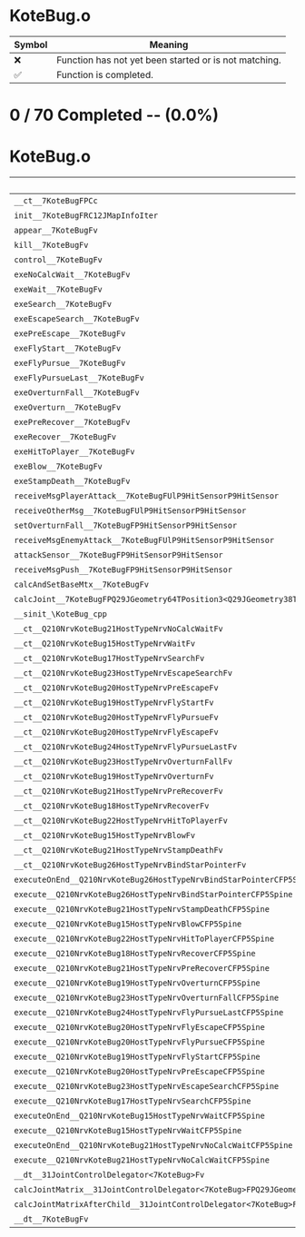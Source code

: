 # KoteBug.o
| Symbol | Meaning 
| ------------- | ------------- 
| :x: | Function has not yet been started or is not matching. 
| :white_check_mark: | Function is completed. 


# 0 / 70 Completed -- (0.0%)
# KoteBug.o
| Symbol | Decompiled? |
| ------------- | ------------- |
| `__ct__7KoteBugFPCc` | :x: |
| `init__7KoteBugFRC12JMapInfoIter` | :x: |
| `appear__7KoteBugFv` | :x: |
| `kill__7KoteBugFv` | :x: |
| `control__7KoteBugFv` | :x: |
| `exeNoCalcWait__7KoteBugFv` | :x: |
| `exeWait__7KoteBugFv` | :x: |
| `exeSearch__7KoteBugFv` | :x: |
| `exeEscapeSearch__7KoteBugFv` | :x: |
| `exePreEscape__7KoteBugFv` | :x: |
| `exeFlyStart__7KoteBugFv` | :x: |
| `exeFlyPursue__7KoteBugFv` | :x: |
| `exeFlyPursueLast__7KoteBugFv` | :x: |
| `exeOverturnFall__7KoteBugFv` | :x: |
| `exeOverturn__7KoteBugFv` | :x: |
| `exePreRecover__7KoteBugFv` | :x: |
| `exeRecover__7KoteBugFv` | :x: |
| `exeHitToPlayer__7KoteBugFv` | :x: |
| `exeBlow__7KoteBugFv` | :x: |
| `exeStampDeath__7KoteBugFv` | :x: |
| `receiveMsgPlayerAttack__7KoteBugFUlP9HitSensorP9HitSensor` | :x: |
| `receiveOtherMsg__7KoteBugFUlP9HitSensorP9HitSensor` | :x: |
| `setOverturnFall__7KoteBugFP9HitSensorP9HitSensor` | :x: |
| `receiveMsgEnemyAttack__7KoteBugFUlP9HitSensorP9HitSensor` | :x: |
| `attackSensor__7KoteBugFP9HitSensorP9HitSensor` | :x: |
| `receiveMsgPush__7KoteBugFP9HitSensorP9HitSensor` | :x: |
| `calcAndSetBaseMtx__7KoteBugFv` | :x: |
| `calcJoint__7KoteBugFPQ29JGeometry64TPosition3<Q29JGeometry38TMatrix34<Q29JGeometry13SMatrix34C<f>>>RC19JointControllerInfo` | :x: |
| `__sinit_\KoteBug_cpp` | :x: |
| `__ct__Q210NrvKoteBug21HostTypeNrvNoCalcWaitFv` | :x: |
| `__ct__Q210NrvKoteBug15HostTypeNrvWaitFv` | :x: |
| `__ct__Q210NrvKoteBug17HostTypeNrvSearchFv` | :x: |
| `__ct__Q210NrvKoteBug23HostTypeNrvEscapeSearchFv` | :x: |
| `__ct__Q210NrvKoteBug20HostTypeNrvPreEscapeFv` | :x: |
| `__ct__Q210NrvKoteBug19HostTypeNrvFlyStartFv` | :x: |
| `__ct__Q210NrvKoteBug20HostTypeNrvFlyPursueFv` | :x: |
| `__ct__Q210NrvKoteBug20HostTypeNrvFlyEscapeFv` | :x: |
| `__ct__Q210NrvKoteBug24HostTypeNrvFlyPursueLastFv` | :x: |
| `__ct__Q210NrvKoteBug23HostTypeNrvOverturnFallFv` | :x: |
| `__ct__Q210NrvKoteBug19HostTypeNrvOverturnFv` | :x: |
| `__ct__Q210NrvKoteBug21HostTypeNrvPreRecoverFv` | :x: |
| `__ct__Q210NrvKoteBug18HostTypeNrvRecoverFv` | :x: |
| `__ct__Q210NrvKoteBug22HostTypeNrvHitToPlayerFv` | :x: |
| `__ct__Q210NrvKoteBug15HostTypeNrvBlowFv` | :x: |
| `__ct__Q210NrvKoteBug21HostTypeNrvStampDeathFv` | :x: |
| `__ct__Q210NrvKoteBug26HostTypeNrvBindStarPointerFv` | :x: |
| `executeOnEnd__Q210NrvKoteBug26HostTypeNrvBindStarPointerCFP5Spine` | :x: |
| `execute__Q210NrvKoteBug26HostTypeNrvBindStarPointerCFP5Spine` | :x: |
| `execute__Q210NrvKoteBug21HostTypeNrvStampDeathCFP5Spine` | :x: |
| `execute__Q210NrvKoteBug15HostTypeNrvBlowCFP5Spine` | :x: |
| `execute__Q210NrvKoteBug22HostTypeNrvHitToPlayerCFP5Spine` | :x: |
| `execute__Q210NrvKoteBug18HostTypeNrvRecoverCFP5Spine` | :x: |
| `execute__Q210NrvKoteBug21HostTypeNrvPreRecoverCFP5Spine` | :x: |
| `execute__Q210NrvKoteBug19HostTypeNrvOverturnCFP5Spine` | :x: |
| `execute__Q210NrvKoteBug23HostTypeNrvOverturnFallCFP5Spine` | :x: |
| `execute__Q210NrvKoteBug24HostTypeNrvFlyPursueLastCFP5Spine` | :x: |
| `execute__Q210NrvKoteBug20HostTypeNrvFlyEscapeCFP5Spine` | :x: |
| `execute__Q210NrvKoteBug20HostTypeNrvFlyPursueCFP5Spine` | :x: |
| `execute__Q210NrvKoteBug19HostTypeNrvFlyStartCFP5Spine` | :x: |
| `execute__Q210NrvKoteBug20HostTypeNrvPreEscapeCFP5Spine` | :x: |
| `execute__Q210NrvKoteBug23HostTypeNrvEscapeSearchCFP5Spine` | :x: |
| `execute__Q210NrvKoteBug17HostTypeNrvSearchCFP5Spine` | :x: |
| `executeOnEnd__Q210NrvKoteBug15HostTypeNrvWaitCFP5Spine` | :x: |
| `execute__Q210NrvKoteBug15HostTypeNrvWaitCFP5Spine` | :x: |
| `executeOnEnd__Q210NrvKoteBug21HostTypeNrvNoCalcWaitCFP5Spine` | :x: |
| `execute__Q210NrvKoteBug21HostTypeNrvNoCalcWaitCFP5Spine` | :x: |
| `__dt__31JointControlDelegator<7KoteBug>Fv` | :x: |
| `calcJointMatrix__31JointControlDelegator<7KoteBug>FPQ29JGeometry64TPosition3<Q29JGeometry38TMatrix34<Q29JGeometry13SMatrix34C<f>>>RC19JointControllerInfo` | :x: |
| `calcJointMatrixAfterChild__31JointControlDelegator<7KoteBug>FPQ29JGeometry64TPosition3<Q29JGeometry38TMatrix34<Q29JGeometry13SMatrix34C<f>>>RC19JointControllerInfo` | :x: |
| `__dt__7KoteBugFv` | :x: |
